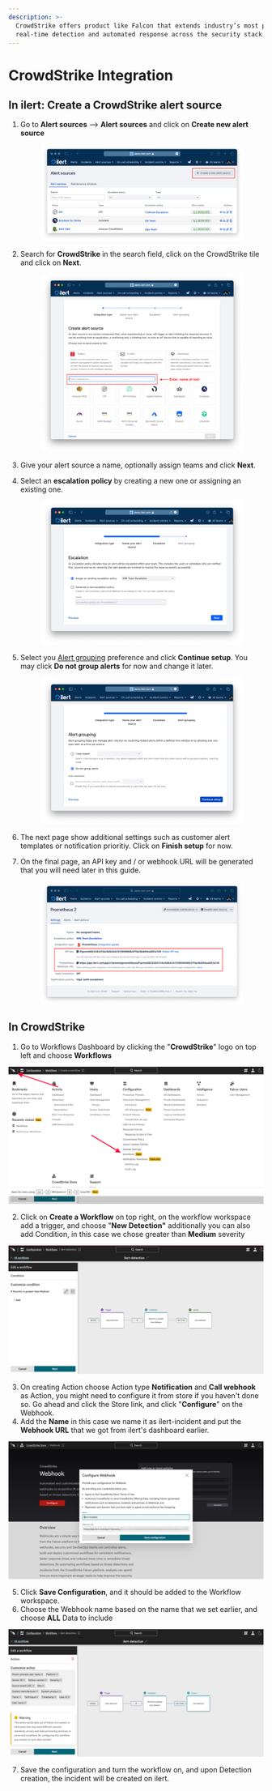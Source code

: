 ```yaml
---
description: >-
  CrowdStrike offers product like Falcon that extends industry’s most powerful
  real-time detection and automated response across the security stack.
---
```


# CrowdStrike Integration

## In ilert: Create a CrowdStrike alert source

1.  Go to **Alert sources** --> **Alert sources** and click on **Create new alert source**

    <figure><img src="../../.gitbook/assets/Screenshot 2023-08-28 at 10.21.10.png" alt=""><figcaption></figcaption></figure>
2.  Search for **CrowdStrike** in the search field, click on the CrowdStrike tile and click on **Next**.&#x20;

    <figure><img src="../../.gitbook/assets/Screenshot 2023-08-28 at 10.24.23.png" alt=""><figcaption></figcaption></figure>
3. Give your alert source a name, optionally assign teams and click **Next**.
4.  Select an **escalation policy** by creating a new one or assigning an existing one.

    <figure><img src="../../.gitbook/assets/Screenshot 2023-08-28 at 11.37.47.png" alt=""><figcaption></figcaption></figure>
5.  Select you [Alert grouping](../../alerting/alert-sources.md#alert-grouping) preference and click **Continue setup**. You may click **Do not group alerts** for now and change it later.&#x20;

    <figure><img src="../../.gitbook/assets/Screenshot 2023-08-28 at 11.38.24.png" alt=""><figcaption></figcaption></figure>
6. The next page show additional settings such as customer alert templates or notification prioritiy. Click on **Finish setup** for now.
7.  On the final page, an API key and / or webhook URL will be generated that you will need later in this guide.

    <figure><img src="../../.gitbook/assets/Screenshot 2023-08-28 at 11.47.34 (1).png" alt=""><figcaption></figcaption></figure>

## In CrowdStrike

1. Go to Workflows Dashboard by clicking the "**CrowdStrike**" logo on top left and choose **Workflows**

![](../../.gitbook/assets/crowdstrike-workflow.png)

2. Click on **Create a Workflow** on top right, on the workflow workspace add a trigger, and choose "**New Detection"** additionally you can also add Condition, in this case we chose greater than **Medium** severity

![](../../.gitbook/assets/crowdstrike-conditionworkflowdetection.png)

3. On creating Action choose Action type **Notification** and **Call webhook** as Action, you might need to configure it from store if you haven't done so. Go ahead and click the Store link, and click "**Configure**" on the Webhook.
4. Add the **Name** in this case we name it as ilert-incident and put the **Webhook URL** that we got from ilert's dashboard earlier.

![](<../../.gitbook/assets/crowdstrike-webhook (1).png>)

5. Click **Save Configuration**, and it should be added to the Workflow workspace.
6. Choose the Webhook name based on the name that we set earlier, and choose **ALL** Data to include

![](../../.gitbook/assets/crowdstrike-saveworkflowdetection.png)

7. Save the configuration and turn the workflow on, and upon Detection creation, the incident will be created on ilert.
